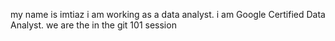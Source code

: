my name is imtiaz 
i am working as a data analyst.
i am Google Certified Data Analyst.
we are the in the git 101 session
